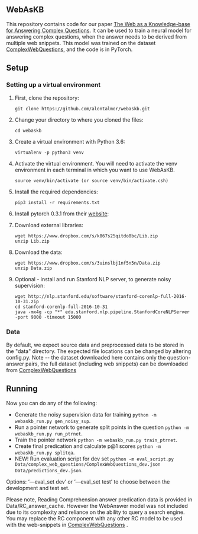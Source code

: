 ## WebAsKB
This repository contains code for our paper [The Web as a Knowledge-base for Answering Complex Questions](https://arxiv.org/abs/1803.06643).
It can be used to train a neural model for answering complex questions, when the answer needs to be derived from multiple web snippets.
This model was trained on the dataset [ComplexWebQuestions](http://nlp.cs.tau.ac.il/compwebq), and the code is in PyTorch.


## Setup

### Setting up a virtual environment

1.  First, clone the repository:

    ```
    git clone https://github.com/alontalmor/webaskb.git
    ```

2.  Change your directory to where you cloned the files:

    ```
    cd webaskb
    ```

3.  Create a virtual environment with Python 3.6:

    ```
    virtualenv -p python3 venv
    ```

4.  Activate the virtual environment. You will need to activate the venv environment in each terminal in which you want to use WebAsKB.

    ```
    source venv/bin/activate (or source venv/bin/activate.csh)
    ```
5.  Install the required dependencies:

    ```
    pip3 install -r requirements.txt
    ```
6.  Install pytorch 0.3.1 from their [website](http://pytorch.org/):

7.  Download external libraries:

    ```
    wget https://www.dropbox.com/s/k867s25qitdo8bc/Lib.zip
    unzip Lib.zip
    ```

7.  Download the data:

    ```
    wget https://www.dropbox.com/s/3uinslbj1nf5n5n/Data.zip
    unzip Data.zip
    ```
8.  Optional - install and run Stanford NLP server, to generate noisy supervision:

    ```
    wget http://nlp.stanford.edu/software/stanford-corenlp-full-2016-10-31.zip
    cd stanford-corenlp-full-2016-10-31
    java -mx4g -cp "*" edu.stanford.nlp.pipeline.StanfordCoreNLPServer -port 9000 -timeout 15000
    ```

### Data

By default, we expect source data and preprocessed data to be stored in the "data" directory.
The expected file locations can be changed by altering config.py.
Note -- the dataset downloaded here contains only the question-answer pairs, the full dataset (including web snippets) 
can be downloaded from [ComplexWebQuestions](http://nlp.cs.tau.ac.il/compwebq)



## Running 

Now you can do any of the following:

* Generate the noisy supervision data for training `python -m webaskb_run.py gen_noisy_sup`.
* Run a pointer network to generate split points in the question `python -m webaskb_run.py run_ptrnet`.
* Train the pointer network `python -m webaskb_run.py train_ptrnet`.
* Create final predication and calculate p@1 scores `python -m webaskb_run.py splitqa`.
* NEW! Run evaluation script for dev set `python -m eval_script.py Data/complex_web_questions/ComplexWebQuestions_dev.json Data/predictions_dev.json`.

Options: ‘—eval_set dev’ or ‘—eval_set test’ to choose between the development and test set.

Please note, Reading Comprehension answer predication data is provided in Data/RC_answer_cache. However the WebAnswer model was not included 
due to its complexity and reliance on the ability to query a search engine.
You may replace the RC component with any other RC model to be used with the web-snippets in [ComplexWebQuestions](http://nlp.cs.tau.ac.il/compwebq)
.



